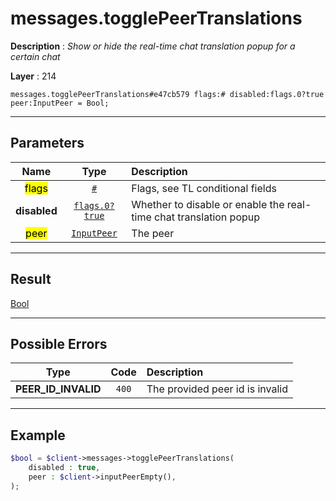 # messages.togglePeerTranslations

**Description** : *Show or hide the real\-time chat translation popup for a certain chat*

**Layer** : 214

```tl
messages.togglePeerTranslations#e47cb579 flags:# disabled:flags.0?true peer:InputPeer = Bool;
```

---

## Parameters

| Name | Type | Description |
| :---: | :---: | :--- |
| <mark>flags</mark> | [`#`](type/#) | Flags, see TL conditional fields |
| **disabled** | [`flags.0?true`](type/true) | Whether to disable or enable the real-time chat translation popup |
| <mark>peer</mark> | [`InputPeer`](type/InputPeer) | The peer |

---

## Result

[Bool](type/Bool)

---

## Possible Errors

| Type | Code | Description |
| :---: | :---: | :--- |
| **PEER_ID_INVALID** | `400` | The provided peer id is invalid |

---

## Example

```php
$bool = $client->messages->togglePeerTranslations(
	disabled : true,
	peer : $client->inputPeerEmpty(),
);
```